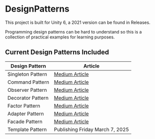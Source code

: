 # DesignPatterns #
This project is built for Unity 6, a 2021 version can be found in Releases.

Programming design patterns can be hard to understand so this is a collection of practical examples for learning purposes.

## Current Design Patterns Included ##
Design Pattern | Article
-----------|-----------
Singleton Pattern | [Medium Article](https://medium.com/@MJQuinn/unity-the-singleton-pattern-1cfdfac7c999)
Command Pattern | [Medium Article](https://medium.com/@MJQuinn/unity-the-command-pattern-f87273ae96d0)
Observer Pattern | [Medium Article](https://medium.com/@MJQuinn/unity-the-observer-pattern-767ac65ed7bb)
Decorator Pattern | [Medium Article](https://medium.com/unity-coder-corner/unity-the-decorator-pattern-a375f6f4d462)
Factor Pattern | [Medium Article](https://medium.com/unity-coder-corner/unity-the-factory-pattern-0af7ffff2eb5)
Adapter Pattern | [Medium Article](https://medium.com/unity-coder-corner/unity-the-adapter-pattern-bee31af80739)
Facade Pattern | [Medium Article](https://medium.com/unity-coder-corner/unity-the-facade-pattern-2db198b06558)
Template Pattern | Publishing Friday March 7, 2025
